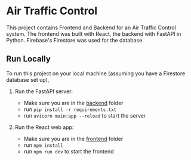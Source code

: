 # Air Traffic Control 
This project contains Frontend and Backend for an Air Traffic Control system. The frontend was built with React, the backend with FastAPI in Python. Firebase's Firestore was used for the database.

## Run Locally
To run this project on your local machine (assuming you have a Firestore database set up),
1. Run the FastAPI server:
    - Make sure you are in the [backend](backend/) folder
    - run `pip install -r requirements.txt`
    - run `uvicorn main:app --reload` to start the server

2. Run the React web app:
    - Make sure you are in the [frontend](frontend/) folder
    - run `npm install`
    - run `npm run dev` to start the frontend
